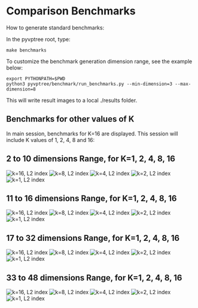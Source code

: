 # Comparison Benchmarks

How to generate standard benchmarks:

In the pyvptree root, type:

```
make benchmarks
```

To customize the benchmark generation dimension range, see the example below:

```
export PYTHONPATH=$PWD
python3 pyvptree/benchmark/run_benchmarks.py --min-dimension=3 --max-dimension=8
```

This will write result images to a local ./results folder.


## Benchmarks for other values of K

In main session, benchmarks for K=16 are displayed. This session will include K values of 1, 2, 4, 8 and 16:


## 2 to 10 dimensions Range, for K=1, 2, 4, 8, 16

![k=16, L2 index](../../docs/img/from_2_to_10/VPTreeL2Index_k_16.png "K=16, L2 index")
![k=8, L2 index](../../docs/img/from_2_to_10/VPTreeL2Index_k_8.png "K=8, L2 index")
![k=4, L2 index](../../docs/img/from_2_to_10/VPTreeL2Index_k_4.png "K=4, L2 index")
![k=2, L2 index](../../docs/img/from_2_to_10/VPTreeL2Index_k_2.png "K=2, L2 index")
![k=1, L2 index](../../docs/img/from_2_to_10/VPTreeL2Index_k_1.png "K=1, L2 index")

## 11 to 16 dimensions Range, for K=1, 2, 4, 8, 16

![k=16, L2 index](../../docs/img/from_11_to_16/VPTreeL2Index_k_16.png "K=16, L2 index")
![k=8, L2 index](../../docs/img/from_11_to_16/VPTreeL2Index_k_8.png "K=8, L2 index")
![k=4, L2 index](../../docs/img/from_11_to_16/VPTreeL2Index_k_4.png "K=4, L2 index")
![k=2, L2 index](../../docs/img/from_11_to_16/VPTreeL2Index_k_2.png "K=2, L2 index")
![k=1, L2 index](../../docs/img/from_11_to_16/VPTreeL2Index_k_1.png "K=1, L2 index")

## 17 to 32 dimensions Range, for K=1, 2, 4, 8, 16

![k=16, L2 index](../../docs/img/from_17_to_32/VPTreeL2Index_k_16.png "K=16, L2 index")
![k=8, L2 index](../../docs/img/from_17_to_32/VPTreeL2Index_k_8.png "K=8, L2 index")
![k=4, L2 index](../../docs/img/from_17_to_32/VPTreeL2Index_k_4.png "K=4, L2 index")
![k=2, L2 index](../../docs/img/from_17_to_32/VPTreeL2Index_k_2.png "K=2, L2 index")
![k=1, L2 index](../../docs/img/from_17_to_32/VPTreeL2Index_k_1.png "K=1, L2 index")

## 33 to 48 dimensions Range, for K=1, 2, 4, 8, 16

![k=16, L2 index](../../docs/img/from_33_to_48/VPTreeL2Index_k_16.png "K=16, L2 index")
![k=8, L2 index](../../docs/img/from_33_to_48/VPTreeL2Index_k_8.png "K=8, L2 index")
![k=4, L2 index](../../docs/img/from_33_to_48/VPTreeL2Index_k_4.png "K=4, L2 index")
![k=2, L2 index](../../docs/img/from_33_to_48/VPTreeL2Index_k_2.png "K=2, L2 index")
![k=1, L2 index](../../docs/img/from_33_to_48/VPTreeL2Index_k_1.png "K=1, L2 index")
